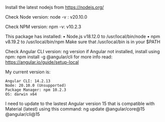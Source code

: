 Install the latest nodejs from https://nodejs.org/

Check Node version: node -v : v20.10.0

Check NPM version: npm -v: v10.2.3

This package has installed:
	•	Node.js v18.12.0 to /usr/local/bin/node
	•	npm v8.19.2 to /usr/local/bin/npm
Make sure that /usr/local/bin is in your $PATH

Check Angular CLI version: ng version
if Angular not installed, install using npm: npm install -g @angular/cli 
    for more info read: https://angular.io/guide/setup-local

My current version is: 

    Angular CLI: 14.2.13
    Node: 20.10.0 (Unsupported)
    Package Manager: npm 10.2.3 
    OS: darwin x64

I need to update to the lastest Angular version 15 that is compatible with Material (latest) using this command:
    ng update @angular/core@15 @angular/cli@15
